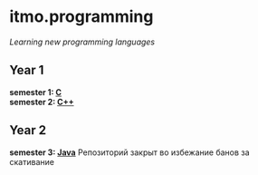 # itmo.programming
*Learning new programming languages*
## Year 1
**semester 1: [C](https://github.com/mrskycriper/itmo.programming/tree/master/sem01)**   
**semester 2: [C++](https://github.com/mrskycriper/itmo.programming/tree/master/sem02)**
## Year 2
**semester 3: [Java](#)** Репозиторий закрыт во избежание банов за скативание
